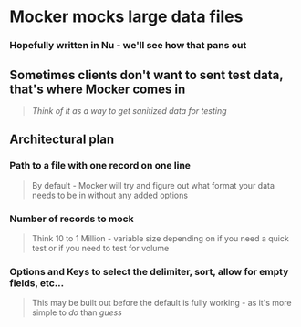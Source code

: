 # Mocker mocks large data files
### Hopefully written in Nu - we'll see how that pans out

## Sometimes clients don't want to sent test data, that's where Mocker comes in
> _Think of it as a way to get sanitized data for testing_

## Architectural plan
### Path to a file with one record on one line
> By default - Mocker will try and figure out what format your data needs to be in without any added options
### Number of records to mock
> Think 10 to 1 Million - variable size depending on if you need a quick test or if you need to test for volume
### Options and Keys to select the delimiter, sort, allow for empty fields, etc...
> This may be built out before the default is fully working - as it's more simple to _do_ than _guess_
